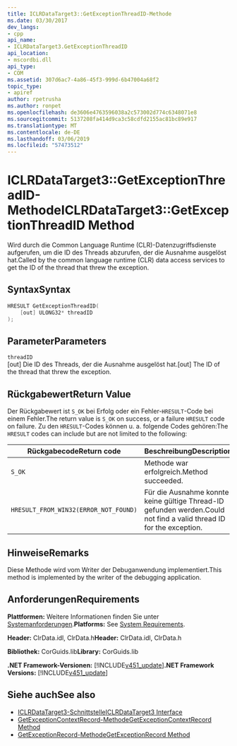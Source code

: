 ```yaml
---
title: ICLRDataTarget3::GetExceptionThreadID-Methode
ms.date: 03/30/2017
dev_langs:
- cpp
api_name:
- ICLRDataTarget3.GetExceptionThreadID
api_location:
- mscordbi.dll
api_type:
- COM
ms.assetid: 307d6ac7-4a86-45f3-999d-6b47004a68f2
topic_type:
- apiref
author: rpetrusha
ms.author: ronpet
ms.openlocfilehash: de3606e4763596038a2c573002d774c6348071e8
ms.sourcegitcommit: 5137208fa414d9ca3c58cdfd2155ac81bc89e917
ms.translationtype: MT
ms.contentlocale: de-DE
ms.lasthandoff: 03/06/2019
ms.locfileid: "57473512"
---
```

# <a name="iclrdatatarget3getexceptionthreadid-method"></a><span data-ttu-id="0f08c-102">ICLRDataTarget3::GetExceptionThreadID-Methode</span><span class="sxs-lookup"><span data-stu-id="0f08c-102">ICLRDataTarget3::GetExceptionThreadID Method</span></span>
<span data-ttu-id="0f08c-103">Wird durch die Common Language Runtime (CLR)-Datenzugriffsdienste aufgerufen, um die ID des Threads abzurufen, der die Ausnahme ausgelöst hat.</span><span class="sxs-lookup"><span data-stu-id="0f08c-103">Called by the common language runtime (CLR) data access services to get the ID of the thread that threw the exception.</span></span>  
  
## <a name="syntax"></a><span data-ttu-id="0f08c-104">Syntax</span><span class="sxs-lookup"><span data-stu-id="0f08c-104">Syntax</span></span>  
  
```cpp  
HRESULT GetExceptionThreadID(  
    [out] ULONG32* threadID  
);  
```  
  
## <a name="parameters"></a><span data-ttu-id="0f08c-105">Parameter</span><span class="sxs-lookup"><span data-stu-id="0f08c-105">Parameters</span></span>  
 `threadID`  
 <span data-ttu-id="0f08c-106">[out] Die ID des Threads, der die Ausnahme ausgelöst hat.</span><span class="sxs-lookup"><span data-stu-id="0f08c-106">[out] The ID of the thread that threw the exception.</span></span>  
  
## <a name="return-value"></a><span data-ttu-id="0f08c-107">Rückgabewert</span><span class="sxs-lookup"><span data-stu-id="0f08c-107">Return Value</span></span>  
 <span data-ttu-id="0f08c-108">Der Rückgabewert ist `S_OK` bei Erfolg oder ein Fehler-`HRESULT`-Code bei einem Fehler.</span><span class="sxs-lookup"><span data-stu-id="0f08c-108">The return value is `S_OK` on success, or a failure `HRESULT` code on failure.</span></span> <span data-ttu-id="0f08c-109">Zu den `HRESULT`-Codes können u. a. folgende Codes gehören:</span><span class="sxs-lookup"><span data-stu-id="0f08c-109">The `HRESULT` codes can include but are not limited to the following:</span></span>  
  
|<span data-ttu-id="0f08c-110">Rückgabecode</span><span class="sxs-lookup"><span data-stu-id="0f08c-110">Return code</span></span>|<span data-ttu-id="0f08c-111">Beschreibung</span><span class="sxs-lookup"><span data-stu-id="0f08c-111">Description</span></span>|  
|-----------------|-----------------|  
|`S_OK`|<span data-ttu-id="0f08c-112">Methode war erfolgreich.</span><span class="sxs-lookup"><span data-stu-id="0f08c-112">Method succeeded.</span></span>|  
|`HRESULT_FROM_WIN32(ERROR_NOT_FOUND)`|<span data-ttu-id="0f08c-113">Für die Ausnahme konnte keine gültige Thread-ID gefunden werden.</span><span class="sxs-lookup"><span data-stu-id="0f08c-113">Could not find a valid thread ID for the exception.</span></span>|  
  
## <a name="remarks"></a><span data-ttu-id="0f08c-114">Hinweise</span><span class="sxs-lookup"><span data-stu-id="0f08c-114">Remarks</span></span>  
 <span data-ttu-id="0f08c-115">Diese Methode wird vom Writer der Debuganwendung implementiert.</span><span class="sxs-lookup"><span data-stu-id="0f08c-115">This method is implemented by the writer of the debugging application.</span></span>  
  
## <a name="requirements"></a><span data-ttu-id="0f08c-116">Anforderungen</span><span class="sxs-lookup"><span data-stu-id="0f08c-116">Requirements</span></span>  
 <span data-ttu-id="0f08c-117">**Plattformen:** Weitere Informationen finden Sie unter [Systemanforderungen](../../../../docs/framework/get-started/system-requirements.md).</span><span class="sxs-lookup"><span data-stu-id="0f08c-117">**Platforms:** See [System Requirements](../../../../docs/framework/get-started/system-requirements.md).</span></span>  
  
 <span data-ttu-id="0f08c-118">**Header:** ClrData.idl, ClrData.h</span><span class="sxs-lookup"><span data-stu-id="0f08c-118">**Header:** ClrData.idl, ClrData.h</span></span>  
  
 <span data-ttu-id="0f08c-119">**Bibliothek:** CorGuids.lib</span><span class="sxs-lookup"><span data-stu-id="0f08c-119">**Library:** CorGuids.lib</span></span>  
  
 <span data-ttu-id="0f08c-120">**.NET Framework-Versionen:** [!INCLUDE[v451_update](../../../../includes/net-current-v451-nov-plus.md)]</span><span class="sxs-lookup"><span data-stu-id="0f08c-120">**.NET Framework Versions:** [!INCLUDE[v451_update](../../../../includes/net-current-v451-nov-plus.md)]</span></span>  
  
## <a name="see-also"></a><span data-ttu-id="0f08c-121">Siehe auch</span><span class="sxs-lookup"><span data-stu-id="0f08c-121">See also</span></span>
- [<span data-ttu-id="0f08c-122">ICLRDataTarget3-Schnittstelle</span><span class="sxs-lookup"><span data-stu-id="0f08c-122">ICLRDataTarget3 Interface</span></span>](../../../../docs/framework/unmanaged-api/debugging/iclrdatatarget3-interface.md)
- [<span data-ttu-id="0f08c-123">GetExceptionContextRecord-Methode</span><span class="sxs-lookup"><span data-stu-id="0f08c-123">GetExceptionContextRecord Method</span></span>](../../../../docs/framework/unmanaged-api/debugging/iclrdatatarget3-getexceptioncontextrecord-method.md)
- [<span data-ttu-id="0f08c-124">GetExceptionRecord-Methode</span><span class="sxs-lookup"><span data-stu-id="0f08c-124">GetExceptionRecord Method</span></span>](../../../../docs/framework/unmanaged-api/debugging/iclrdatatarget3-getexceptionrecord-method.md)
